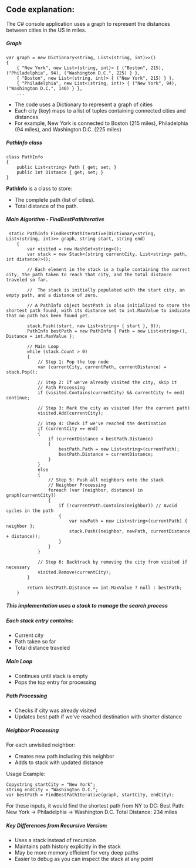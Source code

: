 
## Code explanation:

The C# console application uses a graph to represent the distances between cities in the US in miles.
##### Graph
``` 
var graph = new Dictionary<string, List<(string, int)>>()
{
    { "New York", new List<(string, int)> { ("Boston", 215), ("Philadelphia", 94), ("Washington D.C.", 225) } },
    { "Boston", new List<(string, int)> { ("New York", 215) } },
    { "Philadelphia", new List<(string, int)> { ("New York", 94), ("Washington D.C.", 140) } },
    ...
```

* The code uses a Dictionary to represent a graph of cities
* Each city (key) maps to a list of tuples containing connected cities and distances
* For example, New York is connected to Boston (215 miles), Philadelphia (94 miles), and Washington D.C. (225 miles)


##### PathInfo class
```dotnet
class PathInfo
{
    public List<string> Path { get; set; }
    public int Distance { get; set; }
}
```

**PathInfo** is a class to store:

* The complete path (list of cities).
* Total distance of the path.


##### Main Algorithm - FindBestPathIterative
```dotnet
 static PathInfo FindBestPathIterative(Dictionary<string, List<(string, int)>> graph, string start, string end)
    {
        var visited = new HashSet<string>();
        var stack = new Stack<(string currentCity, List<string> path, int distance)>();

        // Each element in the stack is a tuple containing the current city, the path taken to reach that city, and the total distance traveled so far.

        //  The stack is initially populated with the start city, an empty path, and a distance of zero. 

        // A PathInfo object bestPath is also initialized to store the shortest path found, with its distance set to int.MaxValue to indicate that no path has been found yet.

        stack.Push((start, new List<string> { start }, 0));
        PathInfo bestPath = new PathInfo { Path = new List<string>(), Distance = int.MaxValue };

        // Main Loop
        while (stack.Count > 0)
        {
            // Step 1: Pop the top node
            var (currentCity, currentPath, currentDistance) = stack.Pop();

            // Step 2: If we've already visited the city, skip it
            // Path Processing
            if (visited.Contains(currentCity) && currentCity != end) continue;

            // Step 3: Mark the city as visited (for the current path)
            visited.Add(currentCity);

            // Step 4: Check if we've reached the destination
            if (currentCity == end)
            {
                if (currentDistance < bestPath.Distance)
                {
                    bestPath.Path = new List<string>(currentPath);
                    bestPath.Distance = currentDistance;
                }
            }
            else
            {
                // Step 5: Push all neighbors onto the stack
                // Neighbor Processing
                foreach (var (neighbor, distance) in graph[currentCity])
                {
                    if (!currentPath.Contains(neighbor)) // Avoid cycles in the path
                    {
                        var newPath = new List<string>(currentPath) { neighbor };
                        stack.Push((neighbor, newPath, currentDistance + distance));
                    }
                }
            }

            // Step 6: Backtrack by removing the city from visited if necessary
            visited.Remove(currentCity);
        }

        return bestPath.Distance == int.MaxValue ? null : bestPath;
    }
````

##### This implementation uses a stack to manage the search process
##### Each stack entry contains:

* Current city
* Path taken so far
* Total distance traveled

##### Main Loop
* Continues until stack is empty
* Pops the top entry for processing

##### Path Processing
* Checks if city was already visited
* Updates best path if we've reached destination with shorter distance

#####  Neighbor Processing
For each unvisited neighbor:

* Creates new path including this neighbor
* Adds to stack with updated distance

Usage Example:

````dotnet
Copystring startCity = "New York";
string endCity = "Washington D.C.";
var bestPath = FindBestPathIterative(graph, startCity, endCity);
````

For these inputs, it would find the shortest path from NY to DC:
Best Path:
New York -> Philadelphia -> Washington D.C.
Total Distance: 234 miles

##### Key Differences from Recursive Version:

* Uses a stack instead of recursion
* Maintains path history explicitly in the stack
* May be more memory efficient for very deep paths
* Easier to debug as you can inspect the stack at any point